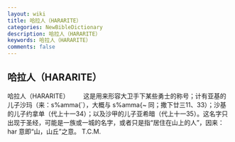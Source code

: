 ```yaml
---
layout: wiki
title: 哈拉人（HARARITE）
categories: NewBibleDictionary
description: 哈拉人（HARARITE）
keywords: 哈拉人（HARARITE）
comments: false
---
```


## 哈拉人（HARARITE）



哈拉人（HARARITE）
　　这是用来形容大卫手下某些勇士的称号；计有亚基的儿子沙玛（来：s%amma{`），大概与 s%amma{~ 同；撒下廿三11、33）；沙基的儿子约拿单（代上十一34）；以及沙甲的儿子亚希暗（代上十一35）。这名字只出现于圣经，可能是一族或一城的名字，或者只是指“居住在山上的人”，因来：har 意即“山，山丘”之意。
T.C.M.




